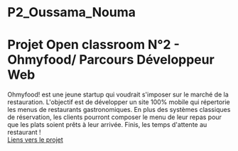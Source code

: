 
# P2_Oussama_Nouma
<h1>Projet Open classroom N°2 - Ohmyfood/ Parcours Développeur Web</h1>
Ohmyfood! est une jeune startup qui voudrait s'imposer sur le marché de la restauration. L'objectif est de développer un site 100% mobile qui répertorie les menus de restaurants gastronomiques. En plus des systèmes classiques de réservation, les clients pourront composer le menu de leur repas pour que les plats soient prêts à leur arrivée. Finis, les temps d'attente au restaurant !
<br>
<a href="https://samsky-png.github.io/plustard/">Liens vers le projet</a>
